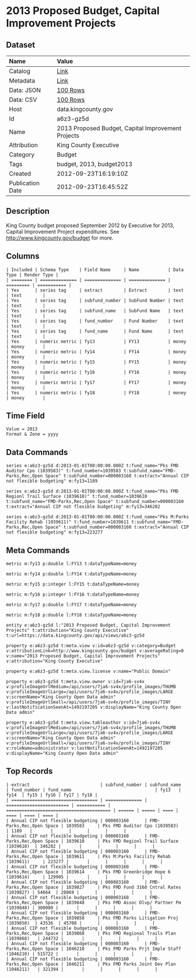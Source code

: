 # 2013 Proposed Budget, Capital Improvement Projects

## Dataset

| Name | Value |
| :--- | :---- |
| Catalog | [Link](https://catalog.data.gov/dataset/2013-proposed-budget-capital-improvement-projects-27c3e) |
| Metadata | [Link](https://data.kingcounty.gov/api/views/a6z3-gz5d) |
| Data: JSON | [100 Rows](https://data.kingcounty.gov/api/views/a6z3-gz5d/rows.json?max_rows=100) |
| Data: CSV | [100 Rows](https://data.kingcounty.gov/api/views/a6z3-gz5d/rows.csv?max_rows=100) |
| Host | data.kingcounty.gov |
| Id | a6z3-gz5d |
| Name | 2013 Proposed Budget, Capital Improvement Projects |
| Attribution | King County Executive |
| Category | Budget |
| Tags | budget, 2013, budget2013 |
| Created | 2012-09-23T16:19:10Z |
| Publication Date | 2012-09-23T16:45:52Z |

## Description

King County budget proposed September 2012 by Executive for 2013, Capital Improvement Project expenditures. See http://www.kingcounty.gov/budget for more.

## Columns

```ls
| Included | Schema Type    | Field Name     | Name           | Data Type | Render Type |
| ======== | ============== | ============== | ============== | ========= | =========== |
| Yes      | series tag     | extract        | Extract        | text      | text        |
| Yes      | series tag     | subfund_number | SubFund Number | text      | text        |
| Yes      | series tag     | subfund_name   | SubFund Name   | text      | text        |
| Yes      | series tag     | fund_number    | Fund Number    | text      | text        |
| Yes      | series tag     | fund_name      | Fund Name      | text      | text        |
| Yes      | numeric metric | fy13           | FY13           | money     | money       |
| Yes      | numeric metric | fy14           | FY14           | money     | money       |
| Yes      | numeric metric | fy15           | FY15           | money     | money       |
| Yes      | numeric metric | fy16           | FY16           | money     | money       |
| Yes      | numeric metric | fy17           | FY17           | money     | money       |
| Yes      | numeric metric | fy18           | FY18           | money     | money       |
```

## Time Field

```ls
Value = 2013
Format & Zone = yyyy
```

## Data Commands

```ls
series e:a6z3-gz5d d:2013-01-01T00:00:00.000Z t:fund_name="Pks FMD Auditor Cpo (1039583)" t:fund_number=1039583 t:subfund_name="FMD-Parks,Rec,Open Space" t:subfund_number=000003160 t:extract="Annual CIP not flexible budgeting" m:fy13=1189

series e:a6z3-gz5d d:2013-01-01T00:00:00.000Z t:fund_name="Pks FMD Regionl Trail Surface (1039610)" t:fund_number=1039610 t:subfund_name="FMD-Parks,Rec,Open Space" t:subfund_number=000003160 t:extract="Annual CIP not flexible budgeting" m:fy13=346282

series e:a6z3-gz5d d:2013-01-01T00:00:00.000Z t:fund_name="Pks M:Parks Facility Rehab (1039611)" t:fund_number=1039611 t:subfund_name="FMD-Parks,Rec,Open Space" t:subfund_number=000003160 t:extract="Annual CIP not flexible budgeting" m:fy13=223277
```

## Meta Commands

```ls
metric m:fy13 p:double l:FY13 t:dataTypeName=money

metric m:fy14 p:double l:FY14 t:dataTypeName=money

metric m:fy15 p:integer l:FY15 t:dataTypeName=money

metric m:fy16 p:integer l:FY16 t:dataTypeName=money

metric m:fy17 p:double l:FY17 t:dataTypeName=money

metric m:fy18 p:double l:FY18 t:dataTypeName=money

entity e:a6z3-gz5d l:"2013 Proposed Budget, Capital Improvement Projects" t:attribution="King County Executive" t:url=https://data.kingcounty.gov/api/views/a6z3-gz5d

property e:a6z3-gz5d t:meta.view v:id=a6z3-gz5d v:category=Budget v:attributionLink=http://www.kingcounty.gov/budget v:averageRating=0 v:name="2013 Proposed Budget, Capital Improvement Projects" v:attribution="King County Executive"

property e:a6z3-gz5d t:meta.view.license v:name="Public Domain"

property e:a6z3-gz5d t:meta.view.owner v:id=7ja6-sv4x v:profileImageUrlMedium=/api/users/7ja6-sv4x/profile_images/THUMB v:profileImageUrlLarge=/api/users/7ja6-sv4x/profile_images/LARGE v:screenName="King County Open Data admin" v:profileImageUrlSmall=/api/users/7ja6-sv4x/profile_images/TINY v:lastNotificationSeenAt=1492197205 v:displayName="King County Open Data admin"

property e:a6z3-gz5d t:meta.view.tableauthor v:id=7ja6-sv4x v:profileImageUrlMedium=/api/users/7ja6-sv4x/profile_images/THUMB v:profileImageUrlLarge=/api/users/7ja6-sv4x/profile_images/LARGE v:screenName="King County Open Data admin" v:profileImageUrlSmall=/api/users/7ja6-sv4x/profile_images/TINY v:roleName=administrator v:lastNotificationSeenAt=1492197205 v:displayName="King County Open Data admin"
```

## Top Records

```ls
| extract                           | subfund_number | subfund_name             | fund_number | fund_name                                | fy13   | fy14  | fy15 | fy16 | fy17 | fy18 | 
| ================================= | ============== | ======================== | =========== | ======================================== | ====== | ===== | ==== | ==== | ==== | ==== | 
| Annual CIP not flexible budgeting | 000003160      | FMD-Parks,Rec,Open Space | 1039583     | Pks FMD Auditor Cpo (1039583)            | 1189   |       |      |      |      |      | 
| Annual CIP not flexible budgeting | 000003160      | FMD-Parks,Rec,Open Space | 1039610     | Pks FMD Regionl Trail Surface (1039610)  | 346282 |       |      |      |      |      | 
| Annual CIP not flexible budgeting | 000003160      | FMD-Parks,Rec,Open Space | 1039611     | Pks M:Parks Facility Rehab (1039611)     | 223277 |       |      |      |      |      | 
| Annual CIP not flexible budgeting | 000003160      | FMD-Parks,Rec,Open Space | 1039614     | Pks FMD Greenbridge Hope 6 (1039614)     | 129905 |       |      |      |      |      | 
| Annual CIP not flexible budgeting | 000003160      | FMD-Parks,Rec,Open Space | 1039827     | Pks FMD Fund 3160 Cntral Rates (1039827) | 54664  | 28869 |      |      |      |      | 
| Annual CIP not flexible budgeting | 000003160      | FMD-Parks,Rec,Open Space | 1039848     | Pks FMD Assoc Dlvp/ Partner Pm (1039848) | 300000 |       |      |      |      |      | 
| Annual CIP not flexible budgeting | 000003160      | FMD-Parks,Rec,Open Space | 1039850     | Pks FMD Parks Litigation Proj (1039850)  | 43536  | 45708 |      |      |      |      | 
| Annual CIP not flexible budgeting | 000003160      | FMD-Parks,Rec,Open Space | 1039868     | Pks FMD Regional Trails Plan (1039868)   | 244732 |       |      |      |      |      | 
| Annual CIP not flexible budgeting | 000003160      | FMD-Parks,Rec,Open Space | 1046210     | Pks FMD Parks Prjt Imple Staff (1046210) | 515722 |       |      |      |      |      | 
| Annual CIP not flexible budgeting | 000003160      | FMD-Parks,Rec,Open Space | 1046211     | Pks FMD Parks Joint Dev Plan (1046211)   | 321394 |       |      |      |      |      | 
```